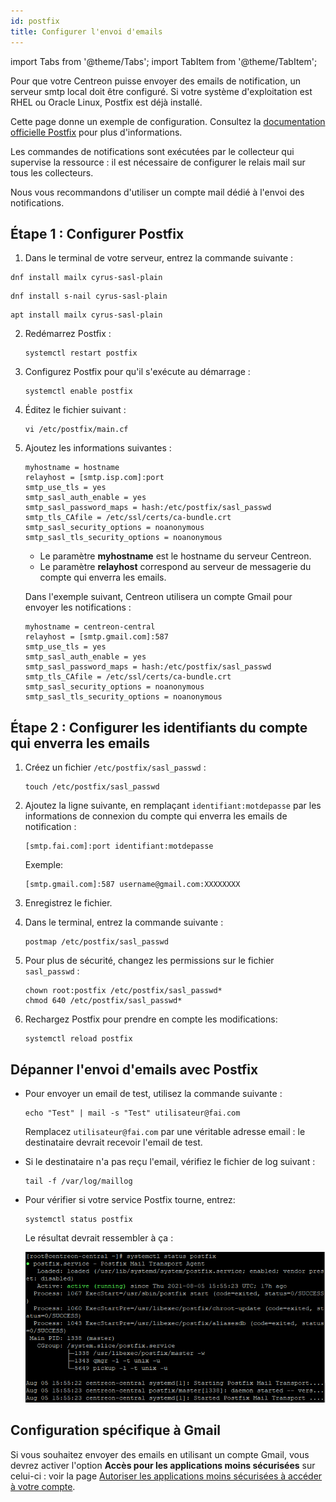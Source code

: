 ```yaml
---
id: postfix
title: Configurer l'envoi d'emails
---
```


import Tabs from '@theme/Tabs';
import TabItem from '@theme/TabItem';

Pour que votre Centreon puisse envoyer des emails de notification, un serveur smtp local doit être configuré. Si votre système d'exploitation est RHEL ou Oracle Linux, Postfix est déjà installé.

Cette page donne un exemple de configuration. Consultez la  [documentation officielle Postfix](http://www.postfix.org/BASIC_CONFIGURATION_README) pour plus d'informations.

Les commandes de notifications sont exécutées par le collecteur qui supervise la ressource : il est nécessaire de configurer le relais mail sur tous les collecteurs.

Nous vous recommandons d'utiliser un compte mail dédié à l'envoi des notifications.

## Étape 1 : Configurer Postfix

1. Dans le terminal de votre serveur, entrez la commande suivante :

<Tabs groupId="sync">
<TabItem value="Alma / RHEL / Oracle Linux 8" label="Alma / RHEL / Oracle Linux 8">

``` shell
dnf install mailx cyrus-sasl-plain
```

</TabItem>
<TabItem value="Alma / RHEL / Oracle Linux 9" label="Alma / RHEL / Oracle Linux 9">

``` shell
dnf install s-nail cyrus-sasl-plain
```

</TabItem>
<TabItem value="Debian 11" label="Debian 11">

``` shell
apt install mailx cyrus-sasl-plain
```

</TabItem>
</Tabs>

2. Redémarrez Postfix : 

    ```shell
    systemctl restart postfix
    ```

3. Configurez Postfix pour qu'il s'exécute au démarrage :

    ```shell
    systemctl enable postfix
    ```

3. Éditez le fichier suivant :

    ```shell
    vi /etc/postfix/main.cf
    ```

4. Ajoutez les informations suivantes :

    ```shell
    myhostname = hostname
    relayhost = [smtp.isp.com]:port
    smtp_use_tls = yes
    smtp_sasl_auth_enable = yes
    smtp_sasl_password_maps = hash:/etc/postfix/sasl_passwd
    smtp_tls_CAfile = /etc/ssl/certs/ca-bundle.crt
    smtp_sasl_security_options = noanonymous
    smtp_sasl_tls_security_options = noanonymous
    ```
    
    - Le paramètre **myhostname** est le hostname du serveur Centreon.
    - Le paramètre **relayhost** correspond au serveur de messagerie du compte qui enverra les emails.

    Dans l'exemple suivant, Centreon utilisera un compte Gmail pour envoyer les notifications :

    ```shell
    myhostname = centreon-central
    relayhost = [smtp.gmail.com]:587
    smtp_use_tls = yes
    smtp_sasl_auth_enable = yes
    smtp_sasl_password_maps = hash:/etc/postfix/sasl_passwd
    smtp_tls_CAfile = /etc/ssl/certs/ca-bundle.crt
    smtp_sasl_security_options = noanonymous
    smtp_sasl_tls_security_options = noanonymous
    ```

## Étape 2 : Configurer les identifiants du compte qui enverra les emails

1. Créez un fichier `/etc/postfix/sasl_passwd` :

    ```shell
    touch /etc/postfix/sasl_passwd
    ```

2. Ajoutez la ligne suivante, en remplaçant `identifiant:motdepasse` par les informations de connexion du compte qui enverra les emails de notification :

    ```shell
    [smtp.fai.com]:port identifiant:motdepasse
    ```

    Exemple:

    ```shell
    [smtp.gmail.com]:587 username@gmail.com:XXXXXXXX
    ```

3. Enregistrez le fichier.

3. Dans le terminal, entrez la commande suivante : 

    ```shell
    postmap /etc/postfix/sasl_passwd
    ```

4. Pour plus de sécurité, changez les permissions sur le fichier `sasl_passwd` :

    ```shell
    chown root:postfix /etc/postfix/sasl_passwd*
    chmod 640 /etc/postfix/sasl_passwd*
    ```

3. Rechargez Postfix pour prendre en compte les modifications:

    ```shell
    systemctl reload postfix
    ```

## Dépanner l'envoi d'emails avec Postfix

- Pour envoyer un email de test, utilisez la commande suivante :

    ```shell
    echo "Test" | mail -s "Test" utilisateur@fai.com
    ```

    Remplacez `utilisateur@fai.com` par une véritable adresse email : le destinataire devrait recevoir l'email de test.

- Si le destinataire n'a pas reçu l'email, vérifiez le fichier de log suivant :

    ```shell
    tail -f /var/log/maillog
    ```

- Pour vérifier si votre service Postfix tourne, entrez:

    ```shell
    systemctl status postfix
    ```

    Le résultat devrait ressembler à ça :

    ![image](../assets/administration/postfix-status.png)

## Configuration spécifique à Gmail

Si vous souhaitez envoyer des emails en utilisant un compte Gmail, vous devrez activer l'option **Accès pour les applications moins sécurisées** sur celui-ci : voir la page [Autoriser les applications moins sécurisées à accéder à votre compte](https://support.google.com/accounts/answer/6010255).
